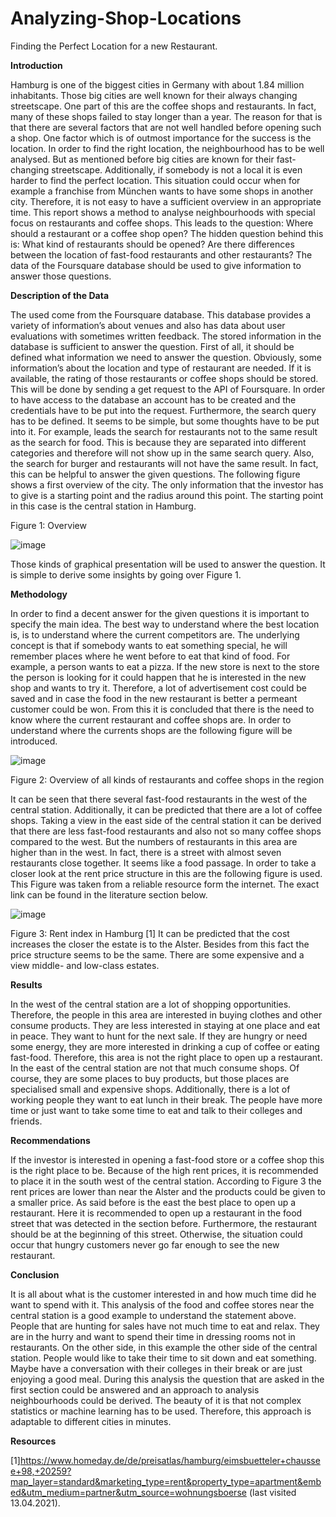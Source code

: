 # Analyzing-Shop-Locations
Finding the Perfect Location for a new Restaurant.

**Introduction**

Hamburg is one of the biggest cities in Germany with about 1.84 million inhabitants. Those big cities are well known for their always changing streetscape. One part of this are the coffee shops and restaurants. In fact, many of these shops failed to stay longer than a year. The reason for that is that there are several factors that are not well handled before opening such a shop. One factor which is of outmost importance for the success is the location. In order to find the right location, the neighbourhood has to be well analysed. But as mentioned before big cities are known for their fast-changing streetscape. Additionally, if somebody is not a local it is even harder to find the perfect location. This situation could occur when for example a franchise from München wants to have some shops in another city. Therefore, it is not easy to have a sufficient overview in an appropriate time. This report shows a method to analyse neighbourhoods with special focus on restaurants and coffee shops. This leads to the question: Where should a restaurant or a coffee shop open? The hidden question behind this is: What kind of restaurants should be opened? Are there differences between the location of fast-food restaurants and other restaurants? 
The data of the Foursquare database should be used to give information to answer those questions. 

**Description of the Data**

The used come from the Foursquare database. This database provides a variety of information’s about venues and also has data about user evaluations with sometimes written feedback. The stored information in the database is sufficient to answer the question. First of all, it should be defined what information we need to answer the question. Obviously, some information’s about the location and type of restaurant are needed. If it is available, the rating of those restaurants or coffee shops should be stored. This will be done by sending a get request to the API of Foursquare. In order to have access to the database an account has to be created and the credentials have to be put into the request. Furthermore, the search query has to be defined. It seems to be simple, but some thoughts have to be put into it. For example, leads the search for restaurants not to the same result as the search for food. This is because they are separated into different categories and therefore will not show up in the same search query. Also, the search for burger and restaurants will not have the same result. In fact, this can be helpful to answer the given questions. 
The following figure shows a first overview of the city. The only information that the investor has to give is a starting point and the radius around this point. The starting point in this case is the central station in Hamburg. 

 
Figure 1: Overview 

![image](https://user-images.githubusercontent.com/75427181/147578788-34b5288b-f9b3-4813-9340-9f22f35d828d.png)

Those kinds of graphical presentation will be used to answer the question. It is simple to derive some insights by going over Figure 1.

**Methodology**

In order to find a decent answer for the given questions it is important to specify the main idea. The best way to understand where the best location is, is to understand where the current competitors are. The underlying concept is that if somebody wants to eat something special, he will remember places where he went before to eat that kind of food. For example, a person wants to eat a pizza. If the new store is next to the store the person is looking for it could happen that he is interested in the new shop and wants to try it. Therefore, a lot of advertisement cost could be saved and in case the food in the new restaurant is better a permeant customer could be won. From this it is concluded that there is the need to know where the current restaurant and coffee shops are. In order to understand where the currents shops are the following figure will be introduced. 
 
![image](https://user-images.githubusercontent.com/75427181/147578815-8d54e9df-8c1b-4dab-a35d-86b90358ebf4.png)

Figure 2: Overview of all kinds of restaurants and coffee shops in the region

It can be seen that there several fast-food restaurants in the west of the central station. Additionally, it can be predicted that there are a lot of coffee shops. Taking a view in the east side of the central station it can be derived that there are less fast-food restaurants and also not so many coffee shops compared to the west. But the numbers of restaurants in this area are higher than in the west. In fact, there is a street with almost seven restaurants close together. It seems like a food passage. 
In order to take a closer look at the rent price structure in this are the following figure is used. This Figure was taken from a reliable resource form the internet. The exact link can be found in the literature section below.

![image](https://user-images.githubusercontent.com/75427181/147578869-d765d1b8-bac3-4a28-8e5a-c3c392aaf3fb.png)

Figure 3: Rent index in Hamburg [1]
It can be predicted that the cost increases the closer the estate is to the Alster. Besides from this fact the price structure seems to be the same. There are some expensive and a view middle- and low-class estates. 

**Results**

In the west of the central station are a lot of shopping opportunities. Therefore, the people in this area are interested in buying clothes and other consume products. They are less interested in staying at one place and eat in peace. They want to hunt for the next sale. If they are hungry or need some energy, they are more interested in drinking a cup of coffee or eating fast-food. Therefore, this area is not the right place to open up a restaurant. 
In the east of the central station are not that much consume shops. Of course, they are some places to buy products, but those places are specialised small and expensive shops. Additionally, there is a lot of working people they want to eat lunch in their break. The people have more time or just want to take some time to eat and talk to their colleges and friends. 

**Recommendations**

If the investor is interested in opening a fast-food store or a coffee shop this is the right place to be. Because of the high rent prices, it is recommended to place it in the south west of the central station. According to Figure 3 the rent prices are lower than near the Alster and the products could be given to a smaller price.
As said before is the east the best place to open up a restaurant. Here it is recommended to open up a restaurant in the food street that was detected in the section before. Furthermore, the restaurant should be at the beginning of this street. Otherwise, the situation could occur that hungry customers never go far enough to see the new restaurant. 

**Conclusion**

It is all about what is the customer interested in and how much time did he want to spend with it. This analysis of the food and coffee stores near the central station is a good example to understand the statement above. People that are hunting for sales have not much time to eat and relax. They are in the hurry and want to spend their time in dressing rooms not in restaurants. On the other side, in this example the other side of the central station. People would like to take their time to sit down and eat something. Maybe have a conversation with their colleges in their break or are just enjoying a good meal. During this analysis the question that are asked in the first section could be answered and an approach to analysis neighbourhoods could be derived. The beauty of it is that not complex statistics or machine learning has to be used. Therefore, this approach is adaptable to different cities in minutes. 


**Resources**

[1]https://www.homeday.de/de/preisatlas/hamburg/eimsbuetteler+chaussee+98,+20259?map_layer=standard&marketing_type=rent&property_type=apartment&embed&utm_medium=partner&utm_source=wohnungsboerse (last visited 13.04.2021).

